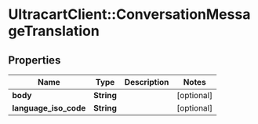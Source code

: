 # UltracartClient::ConversationMessageTranslation

## Properties
Name | Type | Description | Notes
------------ | ------------- | ------------- | -------------
**body** | **String** |  | [optional] 
**language_iso_code** | **String** |  | [optional] 


